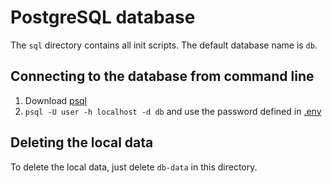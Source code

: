 # PostgreSQL database

The `sql` directory contains all init scripts. The default database name is `db`.

## Connecting to the database from command line

1. Download [psql](https://www.postgresql.org/download/)
2. `psql -U user -h localhost -d db` and use the password defined in [.env](.env)

## Deleting the local data

To delete the local data, just delete `db-data` in this directory.
